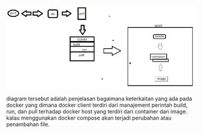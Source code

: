 ![gambar1](diagram.png)

diagram tersebut adalah penjelasan bagaimana keterkaitan yang ada pada docker yang dimana docker client terdiri dari manajement perintah build, run, dan pull terhadap docker host yang terdiri dari container dan image. kalau menggunakan docker compose akan terjadi perubahan atau penambahan file.